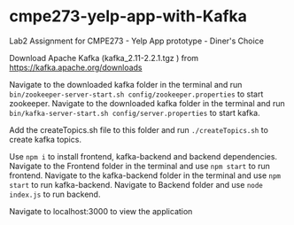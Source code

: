 # cmpe273-yelp-app-with-Kafka
Lab2 Assignment for CMPE273 - Yelp App prototype - Diner's Choice

Download Apache Kafka (kafka_2.11-2.2.1.tgz ) from https://kafka.apache.org/downloads

Navigate to the downloaded kafka folder in the terminal and run `bin/zookeeper-server-start.sh config/zookeeper.properties` to start zookeeper.
Navigate to the downloaded kafka folder in the terminal and run `bin/kafka-server-start.sh config/server.properties` to start kafka.

Add the createTopics.sh file to this folder and run `./createTopics.sh` to create kafka topics.

Use `npm i` to install frontend, kafka-backend and backend dependencies.
Navigate to the Frontend folder in the terminal and use `npm start` to run frontend.
Navigate to the kafka-backend folder in the terminal and use `npm start` to run kafka-backend.
Navigate to Backend folder and use `node index.js` to run backend.

Navigate to localhost:3000 to view the application
